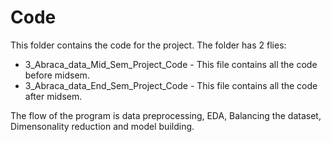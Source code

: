 # Code
This folder contains the code for the project. The folder has 2 flies:
- 3_Abraca_data_Mid_Sem_Project_Code - This file contains all the code before midsem.  
- 3_Abraca_data_End_Sem_Project_Code - This file contains all the code after midsem.

The flow of the program is data preprocessing, EDA, Balancing the dataset, Dimensonality reduction and model building.